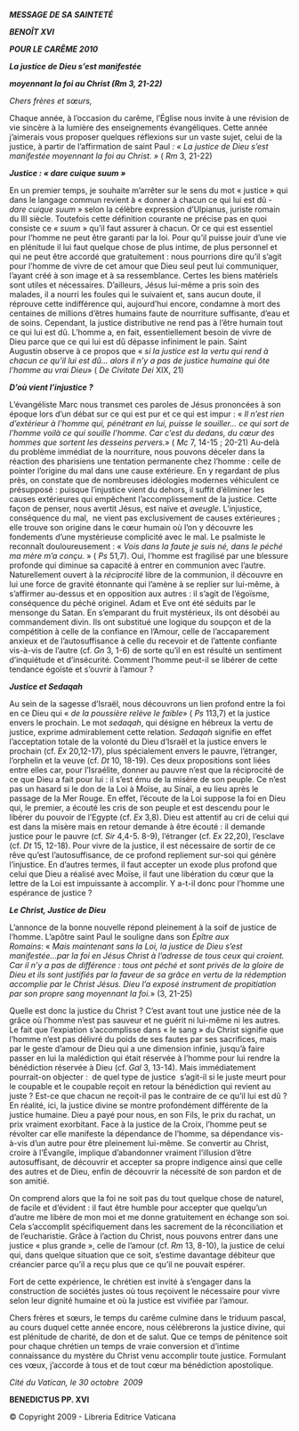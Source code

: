 ***MESSAGE DE SA SAINTETÉ***

***BENOÎT XVI***

***POUR LE CARÊME 2010***

***La justice de Dieu s’est manifestée***

***moyennant la foi au Christ (Rm 3, 21-22)***

*Chers frères et sœurs,*

Chaque année, à l’occasion du carême, l’Église nous invite à une révision de vie sincère à la lumière des enseignements évangéliques. Cette année j’aimerais vous proposer quelques réflexions sur un vaste sujet, celui de la justice, à partir de l’affirmation de saint Paul *: « La justice de Dieu s’est manifestée moyennant la foi au Christ. »* ( *Rm* 3, 21-22)

***Justice : « dare cuique suum »***

En un premier temps, je souhaite m’arrêter sur le sens du mot « justice » qui dans le langage commun revient à « donner à chacun ce qui lui est dû - *dare cuique suum* » selon la célèbre expression d’Ulpianus, juriste romain du III siècle. Toutefois cette définition courante ne précise pas en quoi consiste ce *« suum* » qu’il faut assurer à chacun. Or ce qui est essentiel pour l’homme ne peut être garanti par la loi. Pour qu’il puisse jouir d’une vie en plénitude il lui faut quelque chose de plus intime, de plus personnel et qui ne peut être accordé que gratuitement : nous pourrions dire qu’il s’agit pour l’homme de vivre de cet amour que Dieu seul peut lui communiquer, l’ayant créé à son image et à sa ressemblance. Certes les biens matériels sont utiles et nécessaires. D’ailleurs, Jésus lui-même a pris soin des malades, il a nourri les foules qui le suivaient et, sans aucun doute, il réprouve cette indifférence qui, aujourd’hui encore, condamne à mort des centaines de millions d’êtres humains faute de nourriture suffisante, d’eau et de soins. Cependant, la justice distributive ne rend pas à l’être humain tout ce qui lui est dû. L’homme a, en fait, essentiellement besoin de vivre de Dieu parce que ce qui lui est dû dépasse infiniment le pain. Saint Augustin observe à ce propos que « *si la justice est la vertu qui rend à chacun ce qu’il lui est dû... alors il n’y a pas de justice humaine qui ôte l’homme au vrai Dieu*» ( *De Civitate Dei* XIX, 21)

***D’où vient l’injustice ?***

L’évangéliste Marc nous transmet ces paroles de Jésus prononcées à son époque lors d’un débat sur ce qui est pur et ce qui est impur : « *Il n’est rien d’extérieur à l’homme qui, pénétrant en lui, puisse le souiller... ce qui sort de l’homme voilà ce qui souille l’homme. Car c’est du dedans, du cœur des hommes que sortent les desseins pervers.*» ( *Mc* 7, 14-15 ; 20-21) Au-delà du problème immédiat de la nourriture, nous pouvons déceler dans la réaction des pharisiens une tentation permanente chez l’homme : celle de pointer l’origine du mal dans une cause extérieure. En y regardant de plus près, on constate que de nombreuses idéologies modernes véhiculent ce présupposé : puisque l’injustice vient du dehors, il suffit d’éliminer les causes extérieures qui empêchent l’accomplissement de la justice. Cette façon de penser, nous avertit Jésus, est naïve et *aveugle*. L’injustice, conséquence du mal,  ne vient pas exclusivement de causes extérieures ; elle trouve son origine dans le cœur humain où l’on y découvre les fondements d’une mystérieuse complicité avec le mal. Le psalmiste le reconnaît douloureusement : « *Vois dans la faute je suis né, dans le péché ma mère m’a conçu.* » ( *Ps* 51,7). Oui, l’homme est fragilisé par une blessure profonde qui diminue sa capacité à entrer en communion avec l’autre. Naturellement ouvert à la *réciprocité* libre de la communion, il découvre en lui une force de gravité étonnante qui l’amène à se replier sur lui-même, à s’affirmer au-dessus et en opposition aux autres : il s’agit de l’égoïsme, conséquence du péché originel. Adam et Eve ont été séduits par le mensonge du Satan. En s’emparant du fruit mystérieux, ils ont désobéi au commandement divin. Ils ont substitué une logique du soupçon et de la compétition à celle de la confiance en l’Amour, celle de l’accaparement anxieux et de l’autosuffisance à celle du recevoir et de l’attente confiante vis-à-vis de l’autre (cf. *Gn* 3, 1-6) de sorte qu’il en est résulté un sentiment d’inquiétude et d’insécurité. Comment l’homme peut-il se libérer de cette tendance égoïste et s’ouvrir à l’amour ?

***Justice et Sedaqah***

Au sein de la sagesse d’Israël, nous découvrons un lien profond entre la foi en ce Dieu qui « *de la poussière relève le faible*» ( *Ps* 113,7) et la justice envers le prochain. Le mot *sedaqah*, qui désigne en hébreux la vertu de justice, exprime admirablement cette relation. *Sedaqah* signifie en effet l’acceptation totale de la volonté du Dieu d’Israël et la justice envers le prochain (cf. *Ex* 20,12-17), plus spécialement envers le pauvre, l’étranger, l’orphelin et la veuve (cf. *Dt* 10, 18-19). Ces deux propositions sont liées entre elles car, pour l’Israélite, donner au pauvre n’est que la réciprocité de ce que Dieu a fait pour lui : il s’est ému de la misère de son peuple. Ce n’est pas un hasard si le don de la Loi à Moïse, au Sinaï, a eu lieu après le passage de la Mer Rouge. En effet, l’écoute de la Loi suppose la foi en Dieu qui, le premier, a écouté les cris de son peuple et est descendu pour le libérer du pouvoir de l’Egypte (cf. *Ex* 3,8). Dieu est attentif au cri de celui qui est dans la misère mais en retour demande à être écouté : il demande justice pour le pauvre (cf. *Sir* 4,4-5. 8-9), l’étranger (cf. *Ex* 22,20), l’esclave (cf. *Dt* 15, 12-18). Pour vivre de la justice, il est nécessaire de sortir de ce rêve qu’est l’autosuffisance, de ce profond repliement sur-soi qui génère l’injustice. En d’autres termes, il faut accepter un exode plus profond que celui que Dieu a réalisé avec Moïse, il faut une libération du cœur que la lettre de la Loi est impuissante à accomplir. Y a-t-il donc pour l’homme une espérance de justice ?

***Le Christ, Justice de Dieu***

L’annonce de la bonne nouvelle répond pleinement à la soif de justice de l’homme. L’apôtre saint Paul le souligne dans son *Épître aux Romains*: « *Mais maintenant sans la Loi, la justice de Dieu s’est manifestée...par la foi en Jésus Christ à l’adresse de tous ceux qui croient. Car il n’y a pas de différence : tous ont péché et sont privés de la gloire de Dieu et ils sont justifiés par la faveur de sa grâce en vertu de la rédemption accomplie par le Christ Jésus. Dieu l’a exposé instrument de propitiation par son propre sang moyennant la foi.*» (3, 21-25)

Quelle est donc la justice du Christ ? C’est avant tout une justice née de la grâce où l’homme n’est pas sauveur et ne guérit ni lui-même ni les autres. Le fait que l’expiation s’accomplisse dans « le sang » du Christ signifie que l’homme n’est pas délivré du poids de ses fautes par ses sacrifices, mais par le geste d’amour de Dieu qui a une dimension infinie, jusqu’à faire passer en lui la malédiction qui était réservée à l’homme pour lui rendre la bénédiction réservée à Dieu (cf. *Gal* 3, 13-14). Mais immédiatement pourrait-on objecter :  de quel type de justice  s’agit-il si le juste meurt pour le coupable et le coupable reçoit en retour la bénédiction qui revient au juste ? Est-ce que chacun ne reçoit-il pas le contraire de ce qu’il lui est dû ? En réalité, ici, la justice divine se montre profondément différente de la justice humaine. Dieu a payé pour nous, en son Fils, le prix du rachat, un prix vraiment exorbitant. Face à la justice de la Croix, l’homme peut se révolter car elle manifeste la dépendance de l’homme, sa dépendance vis-à-vis d’un autre pour être pleinement lui-même. Se convertir au Christ, croire à l’Évangile, implique d’abandonner vraiment l’illusion d’être autosuffisant, de découvrir et accepter sa propre indigence ainsi que celle des autres et de Dieu, enfin de découvrir la nécessité de son pardon et de son amitié.

On comprend alors que la foi ne soit pas du tout quelque chose de naturel, de facile et d’évident : il faut être humble pour accepter que quelqu’un d’autre me libère de mon moi et me donne gratuitement en échange son soi. Cela s’accomplit spécifiquement dans les sacrement de la réconciliation et de l’eucharistie. Grâce à l’action du Christ, nous pouvons entrer dans une justice « plus grande », celle de l’amour (cf. *Rm* 13, 8-10), la justice de celui qui, dans quelque situation que ce soit, s’estime davantage débiteur que créancier parce qu’il a reçu plus que ce qu’il ne pouvait espérer.

Fort de cette expérience, le chrétien est invité à s’engager dans la construction de sociétés justes où tous reçoivent le nécessaire pour vivre selon leur dignité humaine et où la justice est vivifiée par l’amour.

Chers frères et sœurs, le temps du carême culmine dans le triduum pascal,  au cours duquel cette année encore, nous célébrerons la justice divine, qui est plénitude de charité, de don et de salut. Que ce temps de pénitence soit pour chaque chrétien un temps de vraie conversion et d’intime connaissance du mystère du Christ venu accomplir toute justice. Formulant ces vœux, j’accorde à tous et de tout cœur ma bénédiction apostolique.

*Cité du Vatican, le 30 octobre  2009*

**BENEDICTUS PP. XVI**

© Copyright 2009 - Libreria Editrice Vaticana